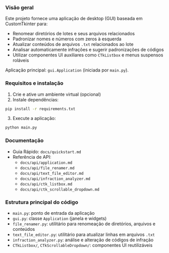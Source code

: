 ### Visão geral

Este projeto fornece uma aplicação de desktop (GUI) baseada em CustomTkinter para:

- Renomear diretórios de lotes e seus arquivos relacionados
- Padronizar nomes e números com zeros à esquerda
- Atualizar conteúdos de arquivos `.txt` relacionados ao lote
- Analisar automaticamente infrações e sugerir padronizações de códigos
- Utilizar componentes UI auxiliares como `CTkListbox` e menus suspensos roláveis

Aplicação principal: `gui.Application` (iniciada por `main.py`).

### Requisitos e instalação

1) Crie e ative um ambiente virtual (opcional)
2) Instale dependências:

```bash
pip install -r requirements.txt
```

3) Execute a aplicação:

```bash
python main.py
```

### Documentação

- Guia Rápido: `docs/quickstart.md`
- Referência de API:
  - `docs/api/application.md`
  - `docs/api/file_renamer.md`
  - `docs/api/text_file_editor.md`
  - `docs/api/infraction_analyzer.md`
  - `docs/api/ctk_listbox.md`
  - `docs/api/ctk_scrollable_dropdown.md`

### Estrutura principal do código

- `main.py`: ponto de entrada da aplicação
- `gui.py`: classe `Application` (janela e widgets)
- `file_renamer.py`: utilitário para renomeação de diretórios, arquivos e conteúdos
- `text_file_editor.py`: utilitário para atualizar linhas em arquivos `.txt`
- `infraction_analyzer.py`: análise e alteração de códigos de infração
- `CTkListbox/`, `CTkScrollableDropdown/`: componentes UI reutilizáveis

